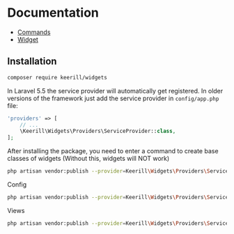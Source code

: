 # Documentation

- [Commands](https://keerill.github.io/widgets/commands)
- [Widget](https://keerill.github.io/widgets/widget)

Installation
------------

```bash
composer require keerill/widgets
```

In Laravel 5.5 the service provider will automatically get registered. In older versions of the framework just add the service provider in `config/app.php` file:

```php
'providers' => [
    // ...
    \Keerill\Widgets\Providers\ServiceProvider::class,
];
```

After installing the package, you need to enter a command to create base classes of widgets (Without this, widgets will NOT work)

```bash
php artisan vendor:publish --provider=Keerill\Widgets\Providers\ServiceProvider --tag=widgets-install
```

Config

```bash
php artisan vendor:publish --provider=Keerill\Widgets\Providers\ServiceProvider --tag=widgets-config
```

Views

```bash
php artisan vendor:publish --provider=Keerill\Widgets\Providers\ServiceProvider --tag=widgets-views
```
